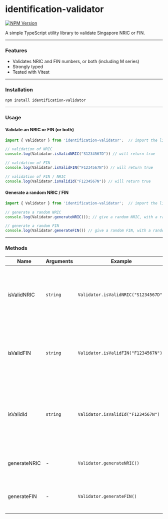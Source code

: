 # identification-validator

[![NPM Version](https://img.shields.io/npm/v/identification-validator)](https://www.npmjs.com/package/identification-validator)

A simple TypeScript utility library to validate Singapore NRIC or FIN.

---

### Features
- Validates NRIC and FIN numbers, or both (including M series)
- Strongly typed
- Tested with Vitest

---

### Installation

```bash
npm install identification-validator
```

---

### Usage

#### Validate an NRIC or FIN (or both)

```ts
import { Validator } from 'identification-validator';  // import the library

// validation of NRIC
console.log(Validator.isValidNRIC("S1234567D")) // will return true

// validation of FIN
console.log(Validator.isValidFIN("F1234567N")) // will return true

// validation of FIN / NRIC
console.log(Validator.isValidId("F1234567N")) // will return true
```

#### Generate a random NRIC / FIN

```ts
import { Validator } from 'identification-validator';  // import the library

// generate a random NRIC
console.log(Validator.generateNRIC()); // give a random NRIC, with a random starting valid series

// generate a random FIN
console.log(Validator.generateFIN()) // give a random FIN, with a random starting valid series

```

---

### Methods

| Name          | Arguments    | Example  | Remarks | 
|---------------|---------------|-----------|-------|
| isValidNRIC   | `string`      | `Validator.isValidNRIC("S1234567D")`  | Checks whether the given string is a valid NRIC and return a boolean response|
| isValidFIN     |  `string`    | `Validator.isValidFIN("F1234567N")`  |Checks whether the given string is a valid NRIC and return a boolean response |
| isValidId     |  `string`    | `Validator.isValidId("F1234567N")`  |Checks whether the given string is a valid NRIC/ FIN and return a boolean response |
| generateNRIC     |  -   | `Validator.generateNRIC()`  |Generates a random NRIC and returns as a string |
| generateFIN     |  -   | `Validator.generateFIN()`  |Generates a random FIN and returns as a string |
